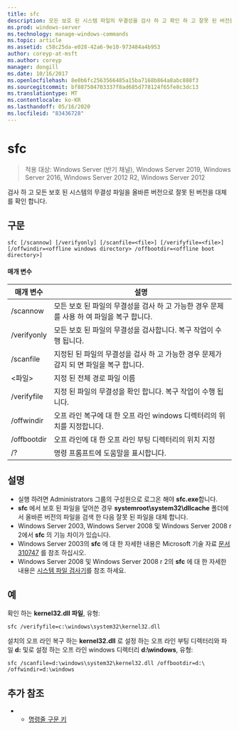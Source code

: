 ```yaml
---
title: sfc
description: 모든 보호 된 시스템 파일의 무결성을 검사 하 고 확인 하 고 잘못 된 버전을 올바른 버전으로 대체 하는 sfc에 대 한 참조 항목입니다.
ms.prod: windows-server
ms.technology: manage-windows-commands
ms.topic: article
ms.assetid: c58c25da-e028-42a6-9e10-973484a4b953
author: coreyp-at-msft
ms.author: coreyp
manager: dongill
ms.date: 10/16/2017
ms.openlocfilehash: 8e0b6fc2563566485a15ba7168b864a8abc888f3
ms.sourcegitcommit: bf887504703337f8ad685d778124f65fe8c3dc13
ms.translationtype: MT
ms.contentlocale: ko-KR
ms.lasthandoff: 05/16/2020
ms.locfileid: "83436728"
---
```

# <a name="sfc"></a>sfc

> 적용 대상: Windows Server (반기 채널), Windows Server 2019, Windows Server 2016, Windows Server 2012 R2, Windows Server 2012

검사 하 고 모든 보호 된 시스템의 무결성 파일을 올바른 버전으로 잘못 된 버전을 대체를 확인 합니다.


## <a name="syntax"></a>구문
```
sfc [/scannow] [/verifyonly] [/scanfile=<file>] [/verifyfile=<file>] [/offwindir=<offline windows directory> /offbootdir=<offline boot directory>]
```

#### <a name="parameters"></a>매개 변수
|매개 변수|설명|
|-------|--------|
|/scannow|모든 보호 된 파일의 무결성을 검사 하 고 가능한 경우 문제를 사용 하 여 파일을 복구 합니다.|
|/verifyonly|모든 보호 된 파일의 무결성을 검사합니다. 복구 작업이 수행 됩니다.|
|/scanfile|지정된 된 파일의 무결성을 검사 하 고 가능한 경우 문제가 감지 되 면 파일을 복구 합니다.|
|\<파일>|지정 된 전체 경로 파일 이름|
|/verifyfile|지정 된 파일의 무결성을 확인 합니다. 복구 작업이 수행 됩니다.|
|/offwindir|오프 라인 복구에 대 한 오프 라인 windows 디렉터리의 위치를 지정합니다.|
|/offbootdir|오프 라인에 대 한 오프 라인 부팅 디렉터리의 위치 지정|
|/?|명령 프롬프트에 도움말을 표시합니다.|

## <a name="remarks"></a>설명
-   실행 하려면 Administrators 그룹의 구성원으로 로그온 해야 **sfc.exe**합니다.
-   **sfc** 에서 보호 된 파일을 덮어쓴 경우 **systemroot\system32\dllcache** 폴더에서 올바른 버전의 파일을 검색 한 다음 잘못 된 파일을 대체 합니다.
-   Windows Server 2003, Windows Server 2008 및 Windows Server 2008 r 2에서 **sfc** 의 기능 차이가 있습니다.
-   Windows Server 2003의 **sfc** 에 대 한 자세한 내용은 Microsoft 기술 자료 [문서 310747](https://go.microsoft.com/fwlink/?LinkId=227069) 를 참조 하십시오.
-   Windows Server 2008 및 Windows Server 2008 r 2의 **sfc** 에 대 한 자세한 내용은 [시스템 파일 검사기](https://go.microsoft.com/fwlink/?LinkId=227071)를 참조 하세요.

## <a name="examples"></a>예
확인 하는 **kernel32.dll 파일**, 유형:
```
sfc /verifyfile=c:\windows\system32\kernel32.dll
```
설치의 오프 라인 복구 하는 **kernel32.dll** 로 설정 하는 오프 라인 부팅 디렉터리와 파일 **d:** 및로 설정 하는 오프 라인 windows 디렉터리 **d:\windows**, 유형:
```
sfc /scanfile=d:\windows\system32\kernel32.dll /offbootdir=d:\ /offwindir=d:\windows
```

## <a name="additional-references"></a>추가 참조
-   - [명령줄 구문 키](command-line-syntax-key.md)

